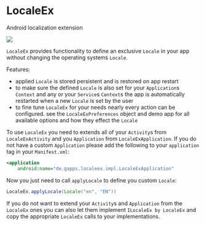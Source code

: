  # LocaleEx
Android localization extension

[![](https://jitpack.io/v/SaschaZ/LocaleEx.svg)](https://jitpack.io/#SaschaZ/LocaleEx)


`LocaleEx` provides functionality to define an exclusive `Locale` in your app without changing the operating systems `Locale`.

Features:
  - applied `Locale` is stored persistent and is restored on app restart
  - to make sure the defined `Locale` is also set for your `Application`s `Context` and any or your `Service`s `Context`s the app is automatically restarted when a new `Locale` is set by the user
  - to fine tune `LocaleEx` for your needs nearly every action can be configured. see the `LocaleExPreferences` object and demo app for all available options and how they effect the `Locale`
  
To use `LocaleEx` you need to extends all of your `Activity`s from `LocaleExActivity` and you
`Application` from `LocaleExApplication`. If you do not have a custom `Application` please add
the following to your `application` tag in your `Manifest.xml`:
```xml
<application
    android:name="de.gapps.localeex.impl.LocaleExApplication"
```

Now you just need to call `applyLocale` to define you custom `Locale`:
```java
LocaleEx.applyLocale(Locale("en", "EN"))
```

If you do not want to extend your `Activity`s and `Application` from the `LocaleEx` ones you can
also let them implement `ILocaleEx by LocaleEx` and copy the appropriate `LocaleEx` calls
to your implementations. 
